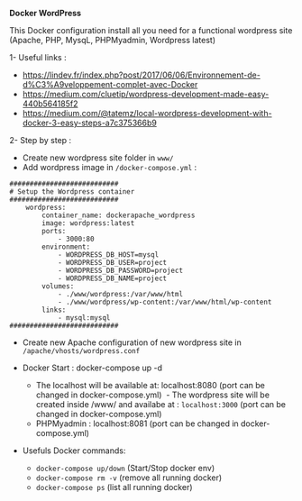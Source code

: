 **Docker WordPress**

This Docker configuration install all you need for a functional wordpress site (Apache, PHP, MysqL, PHPMyadmin, Wordpress latest)

1- Useful links :
 - https://lindev.fr/index.php?post/2017/06/06/Environnement-de-d%C3%A9veloppement-complet-avec-Docker
 - https://medium.com/cluetip/wordpress-development-made-easy-440b564185f2
 - https://medium.com/@tatemz/local-wordpress-development-with-docker-3-easy-steps-a7c375366b9

2- Step by step :
- Create new wordpress site folder in ```www/```
- Add wordpress image in ```/docker-compose.yml``` :
```
###########################
# Setup the Wordpress container
###########################
    wordpress:
        container_name: dockerapache_wordpress
        image: wordpress:latest
        ports:
            - 3000:80
        environment:
            - WORDPRESS_DB_HOST=mysql
            - WORDPRESS_DB_USER=project
            - WORDPRESS_DB_PASSWORD=project
            - WORDPRESS_DB_NAME=project
        volumes:
            - ./www/wordpress:/var/www/html
            - ./www/wordpress/wp-content:/var/www/html/wp-content
        links:
            - mysql:mysql
###########################
```

- Create new Apache configuration of new wordpress site in ```/apache/vhosts/wordpress.conf```
- Docker Start : docker-compose up -d

  - The localhost will be available at: localhost:8080 (port can be changed in docker-compose.yml)
  - The wordpress site will be created inside /www/ and availabe at : ```localhost:3000``` (port can be changed in docker-compose.yml)
  - PHPMyadmin : localhost:8081 (port can be changed in docker-compose.yml)

- Usefuls Docker commands:

  - ```docker-compose up/down``` (Start/Stop docker env)
  - ```docker-compose rm -v``` (remove all running docker)
  - ```docker-compose ps``` (list all running docker)
